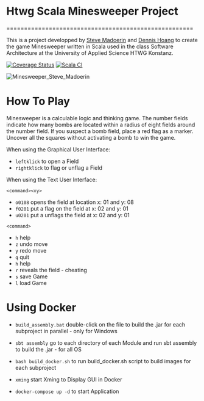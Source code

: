 # Htwg Scala Minesweeper Project
=====================================================


This is a project developped by [Steve Madoerin](https://github.com/SteveMadoerin) and [Dennis Hoang](https://github.com/dennishoang) to create the game Minesweeper written in Scala used in the
class Software Architecture at the University of Applied Science HTWG Konstanz.


[![Coverage Status](https://coveralls.io/repos/github/SteveMadoerin/minesweeperpublic/badge.svg?branch=main)](https://coveralls.io/github/SteveMadoerin/minesweeperpublic?branch=SA_04_Microservices)
                                                [![Scala CI](https://github.com/SteveMadoerin/minesweeperpublic/actions/workflows/scala.yml/badge.svg?branch=SA_04_Microservices&event=push)](https://github.com/SteveMadoerin/minesweeperpublic/actions/workflows/scala.yml)

![Minesweeper_Steve_Madoerin](https://github.com/SteveMadoerin/minesweeper/assets/115166447/9b831e76-6268-4ecd-a35e-a2448302f2f9)

# How To Play

Minesweeper is a calculable logic and thinking game. The number fields indicate how many bombs are located within a radius of eight fields around the number field. If you suspect a bomb field, place a red flag as a marker. Uncover all the squares without activating a bomb to win the game.

When using the Graphical User Interface:
- `leftklick` to open a Field
- `rightklick` to flag or unflag a Field

When using the Text User Interface:

`<command><xy>`
- `o0108` opens the field at location x: 01 and y: 08
- `f0201` put a flag on the field at x: 02 and y: 01
- `u0201` put a unflags the field at x: 02 and y: 01

`<command>`

- `h` help
- `z` undo move
- `y` redo move
- `q` quit
- `h` help
- `r` reveals the field - cheating
- `s` save Game
- `l` load Game

# Using Docker

- `build_assembly.bat` double-click on the file to build the .jar for each subproject in parallel - only for Windows
- `sbt assembly` go to each directory of each Module and run sbt assembly to build the .jar - for all OS

- `bash build_docker.sh` to run build_docker.sh script to build images for each subproject
- `xming` start Xming to Display GUI in Docker  
- `docker-compose up -d` to start Application




